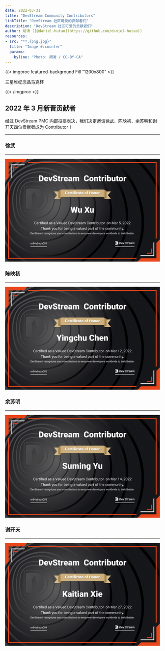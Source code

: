 ```yaml
---
date: 2022-03-31
title: "DevStream Community Contributors"
linkTitle: "DevStream 社区可爱的贡献者们"
description: "DevStream 社区可爱的贡献者们"
author: 胡涛 ([@daniel-hutao](https://github.com/daniel-hutao))
resources:
- src: "**.{png,jpg}"
  title: "Image #:counter"
  params:
    byline: "Photo: 胡涛 / CC-BY-CA"
---
```


{{< imgproc featured-background Fill "1200x800" >}}

三星堆纪念品马克杯

{{< /imgproc >}}

## 2022 年 3 月新晋贡献者

经过 DevStream PMC 内部投票表决，我们决定邀请徐武、陈映初、余苏明和谢开天四位贡献者成为 Contributor！

---

### 徐武

---

![](./xuwu.jpeg)

### 陈映初

---

![](./chenyingchu.jpeg)

### 余苏明

---

![](./yusuming.jpeg)

### 谢开天

---

![](./xiekaitian.jpeg)
